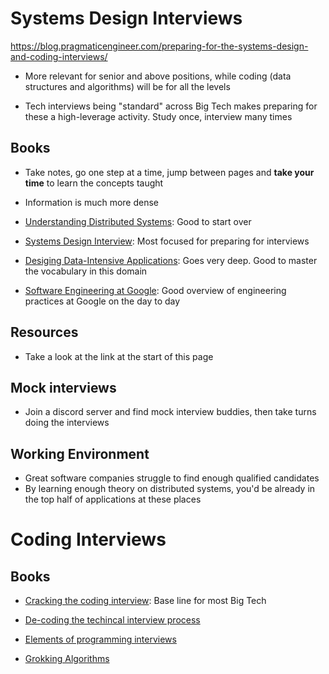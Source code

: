 # Systems Design Interviews

https://blog.pragmaticengineer.com/preparing-for-the-systems-design-and-coding-interviews/

- More relevant for senior and above positions, while coding (data structures and algorithms) will be for all the levels

- Tech interviews being "standard" across Big Tech makes preparing for these a high-leverage activity. Study once, interview many times

## Books

- Take notes, go one step at a time, jump between pages and **take your time** to learn the concepts taught
- Information is much more dense

- [Understanding Distributed Systems](https://understandingdistributed.systems/?ref=blog.pragmaticengineer.com): Good to start over
- [Systems Design Interview](https://www.amazon.com/dp/B08CMF2CQF?ref=blog.pragmaticengineer.com): Most focused for preparing for interviews
- [Desiging Data-Intensive Applications](https://dataintensive.net/?ref=blog.pragmaticengineer.com): Goes very deep. Good to master the vocabulary in this domain
- [Software Engineering at Google](https://abseil.io/resources/swe-book?ref=blog.pragmaticengineer.com): Good overview of engineering practices at Google on the day to day

## Resources

- Take a look at the link at the start of this page

## Mock interviews

- Join a discord server and find mock interview buddies, then take turns doing the interviews

## Working Environment

- Great software companies struggle to find enough qualified candidates
- By learning enough theory on distributed systems, you'd be already in the top half of applications at these places

# Coding Interviews

## Books

- [Cracking the coding interview](https://www.crackingthecodinginterview.com/?ref=blog.pragmaticengineer.com): Base line for most Big Tech

- [De-coding the techincal interview process](https://technicalinterviews.dev/?ref=blog.pragmaticengineer.com)

- [Elements of programming interviews](https://www.amazon.com/dp/1479274836?ref=blog.pragmaticengineer.com)

- [Grokking Algorithms](https://www.manning.com/books/grokking-algorithms?ref=blog.pragmaticengineer.com)
